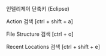 인텔리제이 단축키 (Eclipse)

Action 검색
[ctrl + shift + a]

File Structure 검색
[ctrl + o]

Recent Locations 검색
[ctrl + shift + e]
